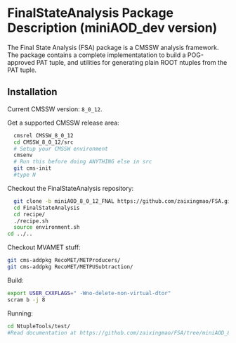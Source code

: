 FinalStateAnalysis Package Description (miniAOD_dev version)
============================================================

The Final State Analysis (FSA) package is a CMSSW analysis framework.  
The package contains a complete implementatation to build a POG-approved 
PAT tuple, and utilities for generating plain ROOT ntuples from the PAT tuple.

Installation
------------

Current CMSSW version: ``8_0_12``.

Get a supported CMSSW release area:

```bash
  cmsrel CMSSW_8_0_12
  cd CMSSW_8_0_12/src
  # Setup your CMSSW environment
  cmsenv
  # Run this before doing ANYTHING else in src
  git cms-init
  #type N
```

Checkout the FinalStateAnalysis repository:

```bash
  git clone -b miniAOD_8_0_12_FNAL https://github.com/zaixingmao/FSA.git FinalStateAnalysis
  cd FinalStateAnalysis
  cd recipe/
  ./recipe.sh
  source environment.sh
cd ../..
```


Checkout MVAMET stuff:

```bash
git cms-addpkg RecoMET/METProducers/
git cms-addpkg RecoMET/METPUSubtraction/
```


Build:

```bash
export USER_CXXFLAGS=" -Wno-delete-non-virtual-dtor"
scram b -j 8
```


Running:

```bash
cd NtupleTools/test/
#Read documentation at https://github.com/zaixingmao/FSA/tree/miniAOD_8_0_12_FNAL/NtupleTools/test
```